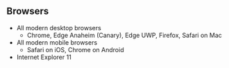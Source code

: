 ## Browsers

- All modern desktop browsers
   - Chrome, Edge Anaheim (Canary), Edge UWP, Firefox, Safari on Mac
- All modern mobile browsers
   - Safari on iOS, Chrome on Android
- Internet Explorer 11
